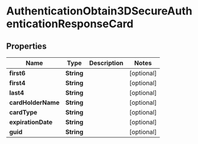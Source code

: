 

# AuthenticationObtain3DSecureAuthenticationResponseCard


## Properties

| Name | Type | Description | Notes |
|------------ | ------------- | ------------- | -------------|
|**first6** | **String** |  |  [optional] |
|**first4** | **String** |  |  [optional] |
|**last4** | **String** |  |  [optional] |
|**cardHolderName** | **String** |  |  [optional] |
|**cardType** | **String** |  |  [optional] |
|**expirationDate** | **String** |  |  [optional] |
|**guid** | **String** |  |  [optional] |



